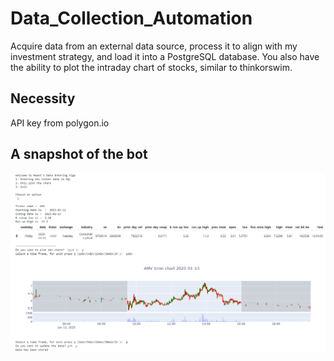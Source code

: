 # Data_Collection_Automation
Acquire data from an external data source, process it to align with my investment strategy, and load it into a PostgreSQL database. You also have the ability to plot the intraday chart of stocks, similar to thinkorswim.

## Necessity
API key from polygon.io

## A snapshot of the bot
![plot](./Capture.PNG)
